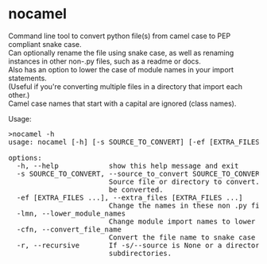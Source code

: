 # nocamel
Command line tool to convert python file(s) from camel case to PEP compliant snake case. <br>
Can optionally rename the file using snake case, as well as renaming instances in other non-.py files,
such as a readme or docs.<br>
Also has an option to lower the case of module names in your import statements. <br>
(Useful if you're converting multiple files in a directory that import each other.)<br>
Camel case names that start with a capital are ignored (class names).<br>

Usage:
<pre>
>nocamel -h
usage: nocamel [-h] [-s SOURCE_TO_CONVERT] [-ef [EXTRA_FILES ...]] [-lmn] [-cfn] [-r]

options:
  -h, --help            show this help message and exit
  -s SOURCE_TO_CONVERT, --source_to_convert SOURCE_TO_CONVERT
                        Source file or directory to convert. If None, all .py files in current working directory will
                        be converted.
  -ef [EXTRA_FILES ...], --extra_files [EXTRA_FILES ...]
                        Change the names in these non .py files as well.
  -lmn, --lower_module_names
                        Change module import names to lower case.
  -cfn, --convert_file_name
                        Convert the file name to snake case and delete the origninal.
  -r, --recursive       If -s/--source is None or a directory, convert all .py files including those in
                        subdirectories.
</pre>